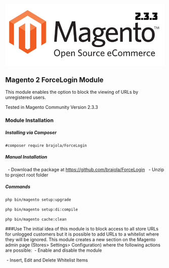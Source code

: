 ![Alt text](app/code/Brajola/ForceLogin/resources/magento.png?raw=true "Title")

## Magento 2 ForceLogin Module
This module enables the option to block the viewing of URLs by unregistered users.

Tested in Magento Community Version 2.3.3

### Module Installation
##### Installing via Composer
```#composer require brajola/ForceLogin```

##### Manual Installation
  - Download the package at https://github.com/brajola/ForceLogin
  - Unzip to project root folder

##### Commands
```php bin/magento setup:upgrade```

```php bin/magento setup:di:compile```

```php bin/magento cache:clean```

###Use
The initial idea of this module is to block access to all store URLs for unlogged customers but it is possible to add URLs to a whitelist where they will be ignored.
This module creates a new section on the Magento admin page (Stores> Settings> Configuration) where the following actions are possible:
 - Enable and disable the module

 - Insert, Edit and Delete Whitelist Items
